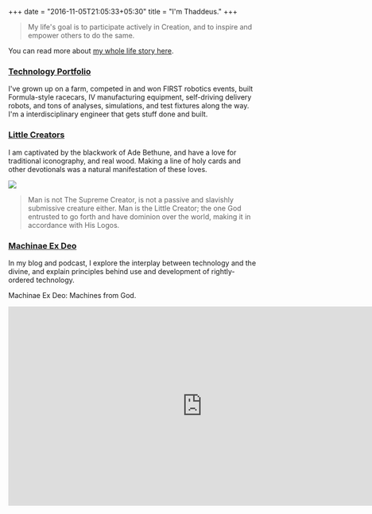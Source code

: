 +++
date = "2016-11-05T21:05:33+05:30"
title = "I'm Thaddeus."
+++

> My life's goal is to participate actively in Creation, and to inspire and empower others to do the same.

You can read more about [my whole life story here](/about).

### [Technology Portfolio](/portfolio)

I've grown up on a farm, competed in and won FIRST robotics events, built Formula-style racecars, IV manufacturing equipment, self-driving delivery robots, and tons of analyses, simulations, and test fixtures along the way. I'm a interdisciplinary engineer that gets stuff done and built.

### [Little Creators](https://littlecreators.shop)

I am captivated by the blackwork of Ade Bethune, and have a love for traditional iconography, and real wood. Making a line of holy cards and other devotionals was a natural manifestation of these loves.

[![](/images/littlecreators.jpg)](https://littlecreators.shop)

> Man is not The Supreme Creator, is not a passive and slavishly submissive creature either. Man is the Little Creator; the one God entrusted to go forth and have dominion over the world, making it in accordance with His Logos.

### [Machinae Ex Deo](https://machinaeexdeo.com)

In my blog and podcast, I explore the interplay between technology and the divine, and explain principles behind use and development of rightly-ordered technology.

Machinae Ex Deo: Machines from God.

<iframe width="780" height="400" src="https://www.youtube.com/embed/Lvh1WQqXXe0" title="YouTube video player" frameborder="0" allow="accelerometer; autoplay; clipboard-write; encrypted-media; gyroscope; picture-in-picture; web-share" allowfullscreen></iframe>
